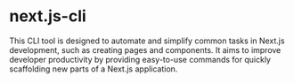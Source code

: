 # next.js-cli
This CLI tool is designed to automate and simplify common tasks in Next.js development, such as creating pages and components. It aims to improve developer productivity by providing easy-to-use commands for quickly scaffolding new parts of a Next.js application.
